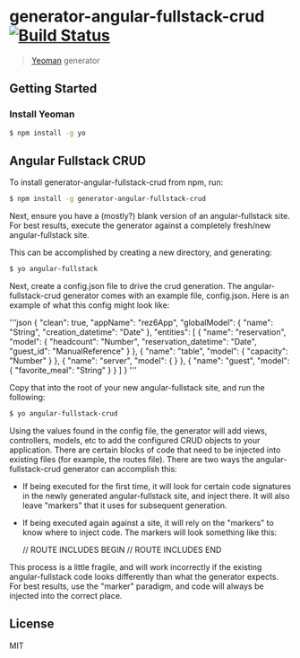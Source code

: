 # generator-angular-fullstack-crud [![Build Status](https://secure.travis-ci.org/MartyIce/generator-angular-fullstack-crud.png?branch=master)](https://travis-ci.org/MartyIce/generator-angular-fullstack-crud)

> [Yeoman](http://yeoman.io) generator


## Getting Started

### Install Yeoman

```bash
$ npm install -g yo
```

## Angular Fullstack CRUD

To install generator-angular-fullstack-crud from npm, run:

```bash
$ npm install -g generator-angular-fullstack-crud
```

Next, ensure you have a (mostly?) blank version of an angular-fullstack site.  For best results, execute the generator against a completely fresh/new angular-fullstack site.

This can be accomplished by creating a new directory, and generating:

```bash
$ yo angular-fullstack
```

Next, create a config.json file to drive the crud generation.  The angular-fullstack-crud generator comes with an example file, config.json.  Here is an example of what this config might look like:

'''json
{
    "clean": true,
    "appName": "rez6App",
    "globalModel":
    {
        "name": "String",
        "creation_datetime": "Date"
    },
    "entities": [
        {
            "name": "reservation",
            "model": {
                "headcount": "Number",
                "reservation_datetime": "Date",
                "guest_id": "ManualReference"
            }
        },
        {
            "name": "table",
            "model": {
                "capacity": "Number"
            }
        },
        {
            "name": "server",
            "model": {
            }
        },
        {
            "name": "guest",
            "model": {
                "favorite_meal": "String"
            }
        }
    ]
}
'''


Copy that into the root of your new angular-fullstack site, and run the following:

```bash
$ yo angular-fullstack-crud
```

Using the values found in the config file, the generator will add views, controllers, models, etc to add the configured CRUD objects to your application.  There are certain blocks of code that need to be injected into existing files (for example, the routes file).  There are two ways the angular-fullstack-crud generator can accomplish this:

* If being executed for the first time, it will look for certain code signatures in the newly generated angular-fullstack site, and inject there.  It will also leave "markers" that it uses for subsequent generation.

* If being executed again against a site, it will rely on the "markers" to know where to inject code.  The markers will look something like this:

    // ROUTE INCLUDES BEGIN
    // ROUTE INCLUDES END

This process is a little fragile, and will work incorrectly if the existing angular-fullstack code looks differently than what the generator expects.  For best results, use the "marker" paradigm, and code will always be injected into the correct place.

## License

MIT
